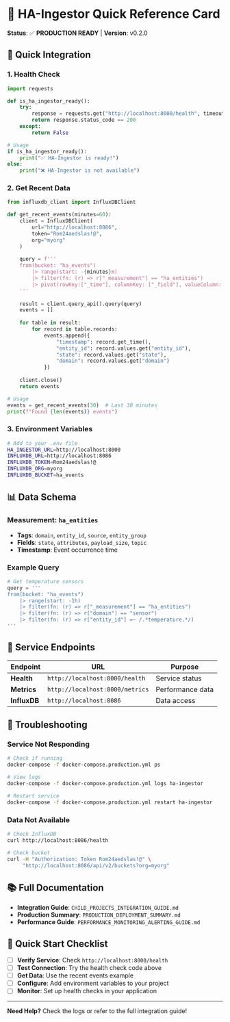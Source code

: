 # 🚀 HA-Ingestor Quick Reference Card

**Status**: ✅ **PRODUCTION READY** | **Version**: v0.2.0

## 🔗 **Quick Integration**

### **1. Health Check**
```python
import requests

def is_ha_ingestor_ready():
    try:
        response = requests.get("http://localhost:8000/health", timeout=5)
        return response.status_code == 200
    except:
        return False

# Usage
if is_ha_ingestor_ready():
    print("✅ HA-Ingestor is ready!")
else:
    print("❌ HA-Ingestor is not available")
```

### **2. Get Recent Data**
```python
from influxdb_client import InfluxDBClient

def get_recent_events(minutes=60):
    client = InfluxDBClient(
        url="http://localhost:8086",
        token="Rom24aedslas!@",
        org="myorg"
    )
    
    query = f'''
    from(bucket: "ha_events")
        |> range(start: -{minutes}m)
        |> filter(fn: (r) => r["_measurement"] == "ha_entities")
        |> pivot(rowKey:["_time"], columnKey: ["_field"], valueColumn: "_value")
    '''
    
    result = client.query_api().query(query)
    events = []
    
    for table in result:
        for record in table.records:
            events.append({
                "timestamp": record.get_time(),
                "entity_id": record.values.get("entity_id"),
                "state": record.values.get("state"),
                "domain": record.values.get("domain")
            })
    
    client.close()
    return events

# Usage
events = get_recent_events(30)  # Last 30 minutes
print(f"Found {len(events)} events")
```

### **3. Environment Variables**
```bash
# Add to your .env file
HA_INGESTOR_URL=http://localhost:8000
INFLUXDB_URL=http://localhost:8086
INFLUXDB_TOKEN=Rom24aedslas!@
INFLUXDB_ORG=myorg
INFLUXDB_BUCKET=ha_events
```

## 📊 **Data Schema**

### **Measurement**: `ha_entities`
- **Tags**: `domain`, `entity_id`, `source`, `entity_group`
- **Fields**: `state`, `attributes`, `payload_size`, `topic`
- **Timestamp**: Event occurrence time

### **Example Query**
```python
# Get temperature sensors
query = '''
from(bucket: "ha_events")
    |> range(start: -1h)
    |> filter(fn: (r) => r["_measurement"] == "ha_entities")
    |> filter(fn: (r) => r["domain"] == "sensor")
    |> filter(fn: (r) => r["entity_id"] =~ /.*temperature.*/)
'''
```

## 🔧 **Service Endpoints**

| Endpoint | URL | Purpose |
|----------|-----|---------|
| **Health** | `http://localhost:8000/health` | Service status |
| **Metrics** | `http://localhost:8000/metrics` | Performance data |
| **InfluxDB** | `http://localhost:8086` | Data access |

## 🚨 **Troubleshooting**

### **Service Not Responding**
```bash
# Check if running
docker-compose -f docker-compose.production.yml ps

# View logs
docker-compose -f docker-compose.production.yml logs ha-ingestor

# Restart service
docker-compose -f docker-compose.production.yml restart ha-ingestor
```

### **Data Not Available**
```bash
# Check InfluxDB
curl http://localhost:8086/health

# Check bucket
curl -H "Authorization: Token Rom24aedslas!@" \
     "http://localhost:8086/api/v2/buckets?org=myorg"
```

## 📚 **Full Documentation**

- **Integration Guide**: `CHILD_PROJECTS_INTEGRATION_GUIDE.md`
- **Production Summary**: `PRODUCTION_DEPLOYMENT_SUMMARY.md`
- **Performance Guide**: `PERFORMANCE_MONITORING_ALERTING_GUIDE.md`

## 🎯 **Quick Start Checklist**

- [ ] **Verify Service**: Check `http://localhost:8000/health`
- [ ] **Test Connection**: Try the health check code above
- [ ] **Get Data**: Use the recent events example
- [ ] **Configure**: Add environment variables to your project
- [ ] **Monitor**: Set up health checks in your application

---

**Need Help?** Check the logs or refer to the full integration guide!
